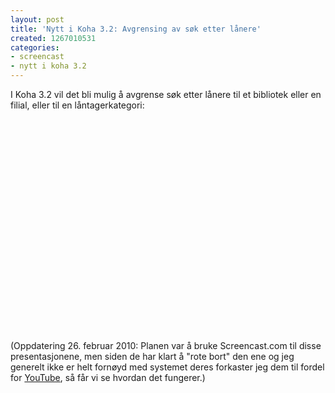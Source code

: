 ```yaml
---
layout: post
title: 'Nytt i Koha 3.2: Avgrensing av søk etter lånere'
created: 1267010531
categories:
- screencast
- nytt i koha 3.2
---
```

<p>I Koha 3.2 vil det bli mulig å avgrense søk etter lånere til et bibliotek eller en filial, eller til en låntagerkategori:</p>

<object width="560" height="340"><param name="movie" value="http://www.youtube.com/v/K0S4enBCw_c&hl=en_US&fs=1&"></param><param name="allowFullScreen" value="true"></param><param name="allowscriptaccess" value="always"></param><embed src="http://www.youtube.com/v/K0S4enBCw_c&hl=en_US&fs=1&" type="application/x-shockwave-flash" allowscriptaccess="always" allowfullscreen="true" width="560" height="340"></embed></object>

<p>(Oppdatering 26. februar 2010: Planen var å bruke Screencast.com til disse presentasjonene, men siden de har klart å "rote bort" den ene og jeg generelt ikke er helt fornøyd med systemet deres forkaster jeg dem til fordel for <a href="http://www.youtube.com/user/libriotech">YouTube</a>, så får vi se hvordan det fungerer.)</p>
